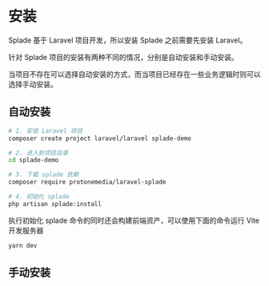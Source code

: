 # 安装

Splade 基于 Laravel 项目开发，所以安装 Splade 之前需要先安装 Laravel。

针对 Splade 项目的安装有两种不同的情况，分别是自动安装和手动安装。

当项目不存在可以选择自动安装的方式，而当项目已经存在一些业务逻辑时则可以选择手动安装。

## 自动安装

```bash
# 1. 安装 Laravel 项目
composer create project laravel/laravel splade-demo

# 2. 进入到项目目录
cd splade-demo

# 3. 下载 splade 依赖
composer require protonemedia/laravel-splade

# 4. 初始化 splade
php artisan splade:install
```

执行初始化 splade 命令的同时还会构建前端资产，可以使用下面的命令运行 Vite 开发服务器

```bash
yarn dev
```


## 手动安装

